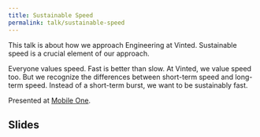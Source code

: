 ```yaml
---
title: Sustainable Speed
permalink: talk/sustainable-speed
---
```


This talk is about how we approach Engineering at Vinted. Sustainable speed is a crucial element of our approach.

Everyone values speed. Fast is better than slow. At Vinted, we value speed too. But we recognize the differences between short-term speed and long-term speed. Instead of a short-term burst, we want to be sustainably fast.

Presented at [Mobile One](//www.mobile.one).

## Slides

<script class="speakerdeck-embed" data-id="fde1ec4825014950a0c47e91d47b9d42" data-ratio="1.77777777777778" src="//speakerdeck.com/assets/embed.js"></script>
